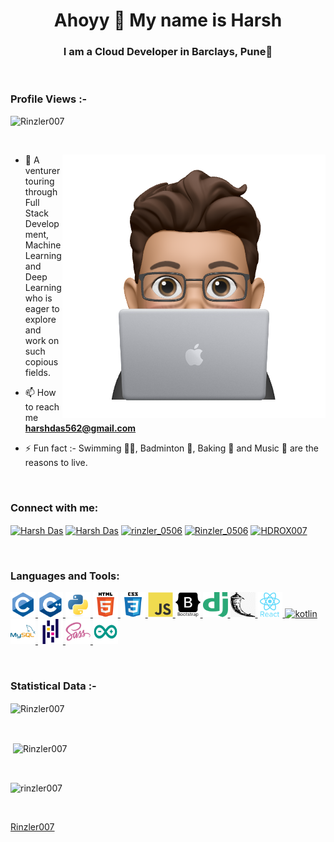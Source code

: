 <h1 align="center">Ahoyy 👋 My name is Harsh</h1>
<h3 align="center">I am a Cloud Developer in Barclays, Pune🌟</h3>

<br>

<p align="right"> <h3>Profile Views :-</h3> <img src="https://komarev.com/ghpvc/?username=rinzler007&label=Profile%20views&color=0e75b6&style=flat"
    alt="Rinzler007" /> 
  </p>

<br>

<p><img align="right" src="mymemoji.png" alt="Rinzler007" /></p>


- 🌱 A venturer touring through Full Stack Development, Machine Learning and Deep Learning who is eager to explore and work on such copious fields. 

- 📫 How to reach me **harshdas562@gmail.com**

- ⚡ Fun fact :- Swimming 🏊‍♂️, Badminton 🏸, Baking 🎂 and Music 🎵 are the reasons to live.

<br>

<h3 align="left">Connect with me:</h3>
<p align="left">
  <a href="https://www.linkedin.com/in/harshdas05/" target="blank"><img align="center"
      src="https://raw.githubusercontent.com/rahuldkjain/github-profile-readme-generator/master/src/images/icons/Social/linked-in-alt.svg"
      alt="Harsh Das" height="30" width="40" /></a>
  <a href="https://www.facebook.com/harsh.das.58" target="blank"><img align="center"
      src="https://raw.githubusercontent.com/rahuldkjain/github-profile-readme-generator/master/src/images/icons/Social/facebook.svg"
      alt="Harsh Das" height="30" width="40" /></a>
  <a href="https://www.instagram.com/rinzler_0506/" target="blank"><img align="center"
      src="https://raw.githubusercontent.com/rahuldkjain/github-profile-readme-generator/master/src/images/icons/Social/instagram.svg"
      alt="rinzler_0506" height="30" width="40" /></a>
  <a href="https://www.hackerrank.com/Rinzler_0506" target="blank"><img align="center"
      src="https://raw.githubusercontent.com/rahuldkjain/github-profile-readme-generator/master/src/images/icons/Social/hackerrank.svg"
      alt="Rinzler_0506" height="30" width="40" /></a>
 <a href="https://twitter.com/HDROX007" target="blank"><img align="center"
      src="https://raw.githubusercontent.com/rahuldkjain/github-profile-readme-generator/master/src/images/icons/Social/twitter.svg"
      alt="HDROX007" height="30" width="40" /></a>
</p>

<br>

<h3 align="left">Languages and Tools:</h3>
<p align="left">
    <a href="https://www.cprogramming.com/" target="_blank"
    rel="noreferrer"> <img src="https://raw.githubusercontent.com/devicons/devicon/master/icons/c/c-original.svg"
      alt="c" width="40" height="40" /> </a> 
    <a href="https://www.w3schools.com/cpp/" target="_blank" rel="noreferrer">
    <img src="https://raw.githubusercontent.com/devicons/devicon/master/icons/cplusplus/cplusplus-original.svg"
      alt="cplusplus" width="40" height="40" /> </a>
    <a href="https://www.python.org" target="_blank" rel="noreferrer"> <img
      src="https://raw.githubusercontent.com/devicons/devicon/master/icons/python/python-original.svg" alt="python"
      width="40" height="40" /> </a> 
    <a href="https://www.w3.org/html/" target="_blank" rel="noreferrer"> <img
      src="https://raw.githubusercontent.com/devicons/devicon/master/icons/html5/html5-original-wordmark.svg"
      alt="html5" width="40" height="40" /> </a>
    <a href="https://www.w3schools.com/css/" target="_blank"
    rel="noreferrer"> <img
      src="https://raw.githubusercontent.com/devicons/devicon/master/icons/css3/css3-original-wordmark.svg" alt="css3"
      width="40" height="40" /> </a> 
    <a href="https://developer.mozilla.org/en-US/docs/Web/JavaScript" target="_blank"
    rel="noreferrer"> <img
      src="https://raw.githubusercontent.com/devicons/devicon/master/icons/javascript/javascript-original.svg"
      alt="javascript" width="40" height="40" /> </a>
    <a href="https://getbootstrap.com" target="_blank" rel="noreferrer">
    <img src="https://raw.githubusercontent.com/devicons/devicon/master/icons/bootstrap/bootstrap-plain-wordmark.svg"
      alt="bootstrap" width="40" height="40" /> </a>
  <a href="https://www.djangoproject.com" target="_blank" rel="noreferrer">
    <img src="django.svg"
      alt="django" width="40" height="40" /> </a> 
  <a href="https://flask.palletsprojects.com/en/2.0.x/" target="_blank" rel="noreferrer">
    <img src="flask.png"
      alt="flask" width="40" height="40" /> </a> 
    <a href="https://reactjs.org/" target="_blank" rel="noreferrer"> <img
      src="https://raw.githubusercontent.com/devicons/devicon/master/icons/react/react-original-wordmark.svg"
      alt="react" width="40" height="40" /> </a> 
    <a href="https://kotlinlang.org" target="_blank" rel="noreferrer">
    <img src="https://www.vectorlogo.zone/logos/kotlinlang/kotlinlang-icon.svg" alt="kotlin" width="40" height="40" />
  </a> 
    <a href="https://www.mysql.com/" target="_blank" rel="noreferrer"> <img
      src="https://raw.githubusercontent.com/devicons/devicon/master/icons/mysql/mysql-original-wordmark.svg"
      alt="mysql" width="40" height="40" /> </a>
    <a href="https://pandas.pydata.org/" target="_blank" rel="noreferrer">
    <img
      src="https://raw.githubusercontent.com/devicons/devicon/2ae2a900d2f041da66e950e4d48052658d850630/icons/pandas/pandas-original.svg"
      alt="pandas" width="40" height="40" /> </a>
    <a href="https://sass-lang.com" target="_blank" rel="noreferrer"> <img
      src="https://raw.githubusercontent.com/devicons/devicon/master/icons/sass/sass-original.svg" alt="sass" width="40"
      height="40" /> </a>
    <a href="https://www.arduino.cc" target="_blank" rel="noreferrer"> <img
      src="arduino.png" alt="arduino" width="40"
      height="40" /> </a> 
</p>

<br>

<h3>Statistical Data :-</h3>
<p><img align="center"
    src="https://github-readme-stats.vercel.app/api/top-langs?username=rinzler007&show_icons=true&locale=en&bg_color=0d1117&text_color=ffffff&layout=compact"
    alt="Rinzler007" 
    bg_color=#808080/></p>

<br>

<p>&nbsp;<img align="center" src="https://github-readme-stats.vercel.app/api?username=rinzler007&show_icons=true&locale=en&bg_color=0d1117&text_color=ffffff&repo=convoychat"
    alt="Rinzler007" /></p>

<br>

<p><img align="center" src="https://github-readme-streak-stats.herokuapp.com/?user=rinzler007&theme=dark&background=0d1117&date_format=M%20j%5B%2C%20Y%5D" alt="rinzler007" /></p>
      
<p align="left"> <a href="https://twitter.com/" target="blank"><img
      src="https://img.shields.io/twitter/follow/?logo=twitter&style=for-the-badge" alt="" /></a> </p>

[Rinzler007](https://github.com/Rinzler007)

